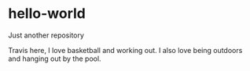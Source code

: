 # hello-world
Just another repository


Travis here, I love basketball and working out. 
I also love being outdoors and hanging out by the pool.
